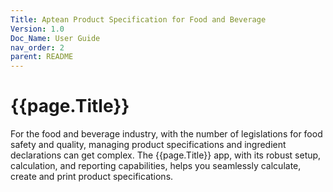 ```yaml
---
Title: Aptean Product Specification for Food and Beverage
Version: 1.0
Doc_Name: User Guide
nav_order: 2
parent: README
---
```


# {{page.Title}}
For the food and beverage industry, with the number of legislations for food safety and quality, managing product specifications and ingredient declarations can get complex.
The {{page.Title}} app, with its robust setup, calculation, and reporting capabilities, helps you seamlessly calculate, create and print product specifications.

